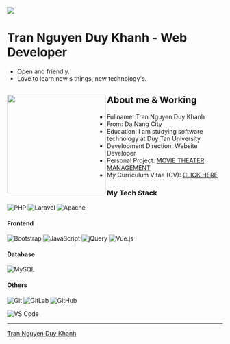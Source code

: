 ![](https://quotes-github-readme.vercel.app/api?type=horizontal&theme=radical)

# Tran Nguyen Duy Khanh - Web Developer

- Open and friendly.
- Love to learn new  s things, new technology's.

## About me & Working <a href="https://github.com/tndk16072003"><img align="left" width="auto" height="230" src="https://i.imgur.com/vXhBRRj.jpg"></a>

- Fullname: Tran Nguyen Duy Khanh
- From: Da Nang City
- Education: I am studying software technology at Duy Tan University
- Development Direction: Website Developer
- Personal Project: [MOVIE THEATER MANAGEMENT](https://duykhanhdng.dzloye.com/)
- My Curriculum Vitae (CV): [CLICK HERE](https://drive.google.com/file/d/19hZFuVp6K795Z5TzzVK2O_eoqL4bTH0w/view?usp=sharing)
### My Tech Stack
![PHP](https://img.shields.io/badge/php-%23777BB4.svg?style=for-the-badge&logo=php&logoColor=white)
![Laravel](https://img.shields.io/badge/Laravel-%23FF2D20.svg?style=for-the-badge&logo=laravel&logoColor=white)
![Apache](https://img.shields.io/badge/apache-%23D42029.svg?style=for-the-badge&logo=apache&logoColor=white)


#### Frontend
![Bootstrap](https://img.shields.io/badge/bootstrap-%238511FA.svg?style=for-the-badge&logo=bootstrap&logoColor=white)
![JavaScript](https://img.shields.io/badge/javascript-%23323330.svg?style=for-the-badge&logo=javascript&logoColor=%23F7DF1E)
![jQuery](https://img.shields.io/badge/jQuery-%230769AD.svg?style=for-the-badge&logo=jquery&logoColor=white)
![Vue.js](https://img.shields.io/badge/vue.js-%2335495e.svg?style=for-the-badge&logo=vuedotjs&logoColor=%234FC08D)

#### Database
![MySQL](https://img.shields.io/badge/mysql-%2300000f.svg?style=for-the-badge&logo=mysql&logoColor=white)

#### Others
![Git](https://img.shields.io/badge/Git-%23F05032.svg?style=for-the-badge&logo=git&logoColor=white)
![GitLab](https://img.shields.io/badge/GitLab-%23FC6D26.svg?style=for-the-badge&logo=gitlab&logoColor=white)
![GitHub](https://img.shields.io/badge/GitHub-%23181717.svg?style=for-the-badge&logo=github&logoColor=white)

![VS Code](https://img.shields.io/badge/Visual%20Studio%20Code-%23007ACC.svg?style=for-the-badge&logo=visualstudiocode&logoColor=white)

---
[Tran Nguyen Duy Khanh](https://github.com/tndk16072003) 
